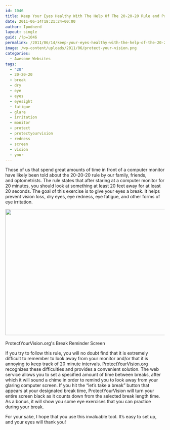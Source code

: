 ```yaml
---
id: 1046
title: Keep Your Eyes Healthy With The Help Of The 20-20-20 Rule and ProtectYourVison.org
date: 2011-06-14T18:21:24+00:00
author: Ipodnerd
layout: single
guid: /?p=1046
permalink: /2011/06/14/keep-your-eyes-healthy-with-the-help-of-the-20-20-20-rule-and-protectyourvison-org/
image: /wp-content/uploads/2011/06/protect-your-vision.png
categories:
  - Awesome Websites
tags:
  - "20"
  - 20-20-20
  - break
  - dry
  - eye
  - eyes
  - eyesight
  - fatigue
  - glare
  - irritation
  - monitor
  - protect
  - protectyourvision
  - redness
  - screen
  - vision
  - your
---
```

<p style="text-align: left;">
  Those of us that spend great amounts of time in front of a computer monitor have likely been told about the 20-20-20 rule by our family, friends, and optometrists. The rule states that after staring at a computer monitor for 20 minutes, you should look at something at least 20 feet away for at least 20 seconds. The goal of this exercise is to give your eyes a break. It helps prevent vision loss, dry eyes, eye redness, eye fatigue, and other forms of eye irritation.
</p>

<div id="attachment_1087" style="max-width: 627px" class="wp-caption aligncenter">
  <a href="/wp-content/uploads/2011/06/protect-your-vision.png"><img class="size-full wp-image-1087" title="protect your vision" src="/wp-content/uploads/2011/06/protect-your-vision.png" alt="" width="617" height="399" srcset="/wp-content/uploads/2011/06/protect-your-vision.png 617w, /wp-content/uploads/2011/06/protect-your-vision-300x194.png 300w, /wp-content/uploads/2011/06/protect-your-vision-180x116.png 180w, /wp-content/uploads/2011/06/protect-your-vision-360x232.png 360w" sizes="(max-width: 617px) 100vw, 617px" /></a>
  
  <p class="wp-caption-text">
    ProtectYourVision.org's Break Reminder Screen
  </p>
</div>

If you try to follow this rule, you will no doubt find that it is extremely difficult to remember to look away from your monitor and/or that it is annoying to keep track of 20 minute intervals. <a title="http://protectyourvision.org/" href="http://protectyourvision.org/" target="_blank">ProtectYourVision.org</a> recognizes these difficulties and provides a convenient solution. The web service allows you to set a specified amount of time between breaks, after which it will sound a chime in order to remind you to look away from your glaring computer screen. If you hit the &#8220;let&#8217;s take a break&#8221; button that appears at your designated break time, ProtectYourVision will turn your entire screen black as it counts down from the selected break length time. As a bonus, it will show you some eye exercises that you can practice during your break.

For your sake, I hope that you use this invaluable tool. It&#8217;s easy to set up, and your eyes will thank you!
